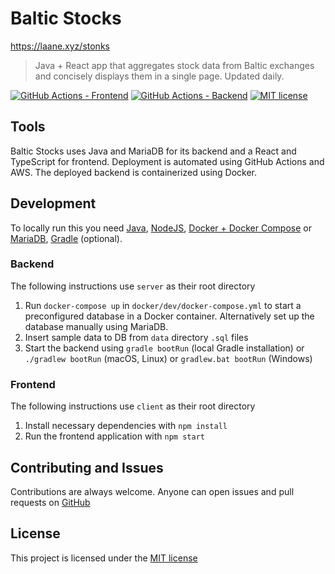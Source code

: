 # Baltic Stocks
https://laane.xyz/stonks
> Java + React app that aggregates stock data from Baltic exchanges and concisely displays 
> them in a single page. Updated daily.

[![GitHub Actions - Frontend](https://github.com/StenAL/Baltic-stocks/workflows/Frontend%20-%20build%20and%20deploy/badge.svg)](https://github.com/StenAL/Baltic-stocks/actions?query=workflow%3A%22Frontend+-+build+and+deploy%22) 
[![GitHub Actions - Backend](https://github.com/StenAL/Baltic-stocks/workflows/Backend%20-%20build%20and%20deploy/badge.svg)](https://github.com/StenAL/Baltic-stocks/actions?query=workflow%3A%22Backend+-+build+and+deploy%22) 
[![MIT license](https://img.shields.io/badge/License-MIT-blue.svg)](./LICENSE.md) 

## Tools
Baltic Stocks uses Java and MariaDB for its backend and a React and TypeScript for frontend.
Deployment is automated using GitHub Actions and AWS. The deployed backend is
containerized using Docker.

## Development
To locally run this you need [Java](https://adoptium.net/), 
[NodeJS](https://nodejs.org/en/),
[Docker + Docker Compose](https://docs.docker.com/get-docker/) or [MariaDB](https://mariadb.org/download/),
[Gradle](https://gradle.org/install/) (optional).

### Backend
The following instructions use `server` as their root directory
1. Run `docker-compose up` in `docker/dev/docker-compose.yml` to start a preconfigured
 database in a Docker container. Alternatively set up the database manually using MariaDB.
2. Insert sample data to DB from `data` directory `.sql` files
3. Start the backend using `gradle bootRun` (local Gradle installation) 
or `./gradlew bootRun` (macOS, Linux) or `gradlew.bat bootRun` (Windows)


### Frontend
The following instructions use `client` as their root directory
1. Install necessary dependencies with `npm install`
2. Run the frontend application with `npm start`


## Contributing and Issues
Contributions are always welcome. Anyone can open issues and
 pull requests on [GitHub](https://github.com/StenAL/baltic-stocks) 

## License
This project is licensed under the [MIT license](https://github.com/StenAL/baltic-stocks/blob/master/LICENSE)
